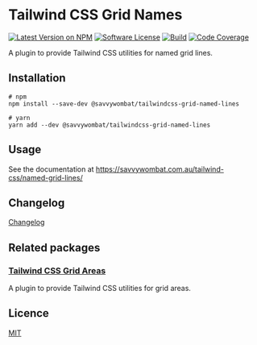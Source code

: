 # Tailwind CSS Grid Names

[![Latest Version on NPM](https://img.shields.io/npm/v/@savvywombat/tailwindcss-grid-named-lines)](https://www.npmjs.com/package/@savvywombat/tailwindcss-grid-named-lines)
[![Software License](https://img.shields.io/badge/license-MIT-brightgreen.svg)](https://github.com/SavvyWombat/tailwindcss-grid-named-lines/blob/main/LICENSE)
[![Build](https://img.shields.io/github/workflow/status/SavvyWombat/tailwindcss-grid-named-lines/Test?label=build)](https://github.com/SavvyWombat/tailwindcss-grid-named-lines/actions)
[![Code Coverage](https://codecov.io/gh/SavvyWombat/tailwindcss-grid-named-lines/branch/main/graph/badge.svg)](https://codecov.io/gh/SavvyWombat/tailwindcss-grid-named-lines)

A plugin to provide Tailwind CSS utilities for named grid lines.

## Installation

```
# npm
npm install --save-dev @savvywombat/tailwindcss-grid-named-lines

# yarn
yarn add --dev @savvywombat/tailwindcss-grid-named-lines
```

## Usage

See the documentation at https://savvywombat.com.au/tailwind-css/named-grid-lines/

## Changelog

[Changelog](https://github.com/SavvyWombat/tailwindcss-grid-named-lines/blob/main/CHANGELOG.md)

## Related packages

### [Tailwind CSS Grid Areas](https://github.com/SavvyWombat/tailwindcss-grid-areas)

A plugin to provide Tailwind CSS utilities for grid areas.

## Licence

[MIT](https://github.com/SavvyWombat/tailwindcss-grid-named-lines/blob/main/LICENSE)
